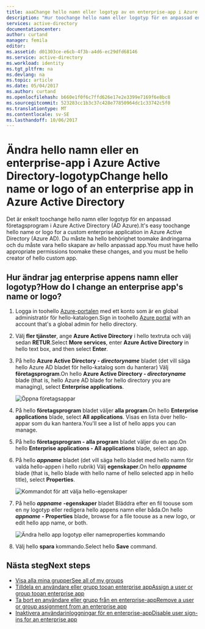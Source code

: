 ```yaml
---
title: aaaChange hello namn eller logotyp av en enterprise-app i Azure Active Directory | Microsoft Docs
description: "Hur toochange hello namn eller logotyp för en anpassad enterprise-app i Azure Active Directory"
services: active-directory
documentationcenter: 
author: curtand
manager: femila
editor: 
ms.assetid: d01303ce-e6cb-4f3b-a4d6-ec29dfd68146
ms.service: active-directory
ms.workload: identity
ms.tgt_pltfrm: na
ms.devlang: na
ms.topic: article
ms.date: 05/04/2017
ms.author: curtand
ms.openlocfilehash: b660e1f0f6c7ffd626e17e2e3399e7169f6e8bc8
ms.sourcegitcommit: 523283cc1b3c37c428e77850964dc1c33742c5f0
ms.translationtype: MT
ms.contentlocale: sv-SE
ms.lasthandoff: 10/06/2017
---
```

# <a name="change-hello-name-or-logo-of-an-enterprise-app-in-azure-active-directory"></a><span data-ttu-id="a5a63-103">Ändra hello namn eller en enterprise-app i Azure Active Directory-logotyp</span><span class="sxs-lookup"><span data-stu-id="a5a63-103">Change hello name or logo of an enterprise app in Azure Active Directory</span></span>
<span data-ttu-id="a5a63-104">Det är enkelt toochange hello namn eller logotyp för en anpassad företagsprogram i Azure Active Directory (AD Azure).</span><span class="sxs-lookup"><span data-stu-id="a5a63-104">It's easy toochange hello name or logo for a custom enterprise application in Azure Active Directory (Azure AD).</span></span> <span data-ttu-id="a5a63-105">Du måste ha hello behörighet toomake ändringarna och du måste vara hello skapare av hello anpassad app.</span><span class="sxs-lookup"><span data-stu-id="a5a63-105">You must have hello appropriate permissions toomake these changes, and you must be hello creator of hello custom app.</span></span>

## <a name="how-do-i-change-an-enterprise-apps-name-or-logo"></a><span data-ttu-id="a5a63-106">Hur ändrar jag enterprise appens namn eller logotyp?</span><span class="sxs-lookup"><span data-stu-id="a5a63-106">How do I change an enterprise app's name or logo?</span></span>
1. <span data-ttu-id="a5a63-107">Logga in toohello [Azure-portalen](https://portal.azure.com) med ett konto som är en global administratör för hello-katalogen.</span><span class="sxs-lookup"><span data-stu-id="a5a63-107">Sign in toohello [Azure portal](https://portal.azure.com) with an account that's a global admin for hello directory.</span></span>
2. <span data-ttu-id="a5a63-108">Välj **fler tjänster**, ange **Azure Active Directory** i hello textruta och välj sedan **RETUR**.</span><span class="sxs-lookup"><span data-stu-id="a5a63-108">Select **More services**, enter **Azure Active Directory** in hello text box, and then select **Enter**.</span></span>
3. <span data-ttu-id="a5a63-109">På hello **Azure Active Directory - *directoryname***  bladet (det vill säga hello Azure AD bladet för hello-katalog som du hanterar) Välj **företagsprogram**.</span><span class="sxs-lookup"><span data-stu-id="a5a63-109">On hello **Azure Active Directory - *directoryname*** blade (that is, hello Azure AD blade for hello directory you are managing), select **Enterprise applications**.</span></span>

    ![Öppna företagsappar](./media/active-directory-coreapps-change-app-logo-azure-portal/open-enterprise-apps.png)
4. <span data-ttu-id="a5a63-111">På hello **företagsprogram** bladet väljer **alla program**.</span><span class="sxs-lookup"><span data-stu-id="a5a63-111">On hello **Enterprise applications** blade, select **All applications**.</span></span> <span data-ttu-id="a5a63-112">Visas en lista över hello-appar som du kan hantera.</span><span class="sxs-lookup"><span data-stu-id="a5a63-112">You'll see a list of hello apps you can manage.</span></span>
5. <span data-ttu-id="a5a63-113">På hello **företagsprogram - alla program** bladet väljer du en app.</span><span class="sxs-lookup"><span data-stu-id="a5a63-113">On hello **Enterprise applications - All applications** blade, select an app.</span></span>
6. <span data-ttu-id="a5a63-114">På hello ***appname*** bladet (det vill säga hello bladet med hello namn för valda hello-appen i hello rubrik) Välj **egenskaper**.</span><span class="sxs-lookup"><span data-stu-id="a5a63-114">On hello ***appname*** blade (that is, hello blade with hello name of hello selected app in hello title), select **Properties**.</span></span>

    ![Kommandot för att välja hello-egenskaper](./media/active-directory-coreapps-change-app-logo-azure-portal/select-app.png)
7. <span data-ttu-id="a5a63-116">På hello ***appname*** **-egenskaper** bladet Bläddra efter en fil toouse som en ny logotyp eller redigera hello appens namn eller båda.</span><span class="sxs-lookup"><span data-stu-id="a5a63-116">On hello ***appname*** **- Properties** blade, browse for a file toouse as a new logo, or edit hello app name, or both.</span></span>

    ![Ändra hello app logotyp eller nameproperties kommando](./media/active-directory-coreapps-change-app-logo-azure-portal/change-logo.png)
8. <span data-ttu-id="a5a63-118">Välj hello **spara** kommando.</span><span class="sxs-lookup"><span data-stu-id="a5a63-118">Select hello **Save** command.</span></span>

## <a name="next-steps"></a><span data-ttu-id="a5a63-119">Nästa steg</span><span class="sxs-lookup"><span data-stu-id="a5a63-119">Next steps</span></span>
* [<span data-ttu-id="a5a63-120">Visa alla mina grupper</span><span class="sxs-lookup"><span data-stu-id="a5a63-120">See all of my groups</span></span>](active-directory-groups-view-azure-portal.md)
* [<span data-ttu-id="a5a63-121">Tilldela en användare eller grupp tooan enterprise app</span><span class="sxs-lookup"><span data-stu-id="a5a63-121">Assign a user or group tooan enterprise app</span></span>](active-directory-coreapps-assign-user-azure-portal.md)
* [<span data-ttu-id="a5a63-122">Ta bort en användare eller grupp från en enterprise-app</span><span class="sxs-lookup"><span data-stu-id="a5a63-122">Remove a user or group assignment from an enterprise app</span></span>](active-directory-coreapps-remove-assignment-azure-portal.md)
* [<span data-ttu-id="a5a63-123">Inaktivera användarinloggningar för en enterprise-app</span><span class="sxs-lookup"><span data-stu-id="a5a63-123">Disable user sign-ins for an enterprise app</span></span>](active-directory-coreapps-disable-app-azure-portal.md)
